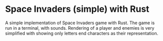 # Space Invaders (simple) with Rust

A simple implementation of Space Invaders game with Rust. The game is run in a terminal, with sounds. 
Rendering of a player and enemies is very simplified with showing only letters end characters as their representation.